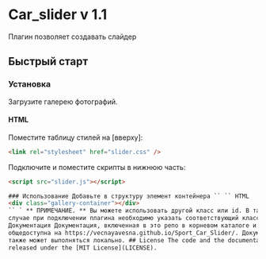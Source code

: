 # Car_slider v 1.1

Плагин позволяет создавать слайдер

## Быстрый старт

### Установка

Загрузите галерею фотографий.

#### HTML

Поместите таблицу стилей на [вверху]:

```html
<link rel="stylesheet" href="slider.css" />
```

Подключите и поместите скрипты в нижнюю часть:

```html
<script src="slider.js"></script>

### Использование Добавьте в структуру элемент контейнера `` `` HTML
<div class="gallery-container"></div>
`` ` ** ПРИМЕЧАНИЕ. ** Вы можете использовать другой класс или id. В таком
случае при подключении плагина необходимо указать соответствующий класс. ##
Документация Документация, включенная в это репо в корневом каталоге и
общедоступна на https://vecnayavesna.github.io/Sport_Car_Slider/. Документация
также может выполняться локально. ## License The code and the documentation are
released under the [MIT License](LICENSE).
```
